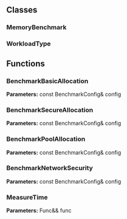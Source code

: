 
## Classes

### MemoryBenchmark



### WorkloadType




## Functions

### BenchmarkBasicAllocation



**Parameters:** const BenchmarkConfig& config

### BenchmarkSecureAllocation



**Parameters:** const BenchmarkConfig& config

### BenchmarkPoolAllocation



**Parameters:** const BenchmarkConfig& config

### BenchmarkNetworkSecurity



**Parameters:** const BenchmarkConfig& config

### MeasureTime



**Parameters:** Func&& func
